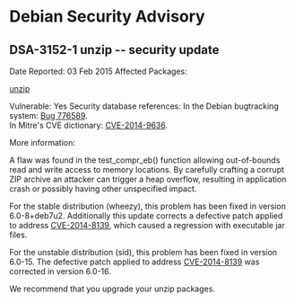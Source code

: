 
Debian Security Advisory
========================


DSA-3152-1 unzip -- security update
-----------------------------------



Date Reported:
03 Feb 2015
Affected Packages:

[unzip](https://packages.debian.org/src:unzip)

Vulnerable:
Yes
Security database references:
In the Debian bugtracking system: [Bug 776589](https://bugs.debian.org/cgi-bin/bugreport.cgi?bug=776589).  
In Mitre's CVE dictionary: [CVE-2014-9636](https://security-tracker.debian.org/tracker/CVE-2014-9636).  

More information:

A flaw was found in the test\_compr\_eb() function allowing out-of-bounds
read and write access to memory locations. By carefully crafting a
corrupt ZIP archive an attacker can trigger a heap overflow, resulting
in application crash or possibly having other unspecified impact.


For the stable distribution (wheezy), this problem has been fixed in
version 6.0-8+deb7u2. Additionally this update corrects a defective
patch applied to address [CVE-2014-8139](https://security-tracker.debian.org/tracker/CVE-2014-8139), which caused a regression with
executable jar files.


For the unstable distribution (sid), this problem has been fixed in
version 6.0-15. The defective patch applied to address [CVE-2014-8139](https://security-tracker.debian.org/tracker/CVE-2014-8139) was
corrected in version 6.0-16.


We recommend that you upgrade your unzip packages.





